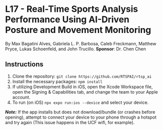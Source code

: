 # L17 - Real-Time Sports Analysis Performance Using AI-Driven Posture and Movement Monitoring
By Max Bagatini Alves, Gabriela L. P. Barbosa, Caleb Freckmann, Matthew Pryce, Lukas Schoenfeld, and John Trucillo.
**Sponsor**: Dr. Chen Chen

## Instructions
1. Clone the repository: `git clone https://github.com/RTSPAI/rtsp_ai`
2. Install the necessary packages: `npm install`
3. If utilizing Development Build in iOS, open the Xcode Workspace file, open the Signing & Capabilities tab, and change the team to your Apple account.
4. To run (on iOS) `npx expo run:ios --device` and select your device.

**_Note:_** If the app installs but does not download/bundle (or crashes before opening), attempt to connect your device to your phone through a hotspot and try again (This issue happens in the UCF wifi, for example).
   
